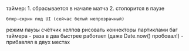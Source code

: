 таймер:
    1. сбрасывается в начале матча
2. стопорится в паузе

    блюр-скрин под UI (сейчас белый непрозрачный)
режим паузы
счётчик хелпов
рисовать коннекторы партиклами
    баг таймера - раза в два быстрее работает (даже Date.now() пробовал!) - прибавлял в двух местах